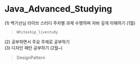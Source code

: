 # Java_Advanced_Studying

(1) 백기선님 라이브 스터디 주차별 과제 수행하며 자바 깊게 이해하기 (1월) <br/>
> `Whiteship_livestudy`

(2) 공부하면서 주요 주제로 공부하기 <br/>
(3) 디자인 패턴 공부하기 (2월~) <br/>
> DesignPattern
